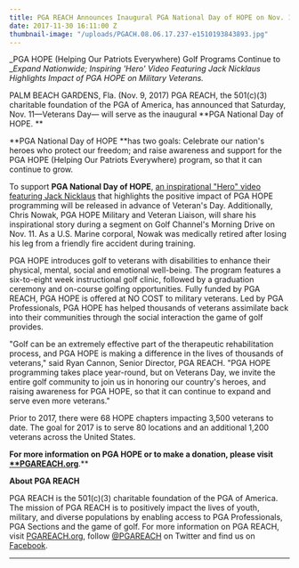 ```yaml
---
title: PGA REACH Announces Inaugural PGA National Day of HOPE on Nov. 11
date: 2017-11-30 16:11:00 Z
thumbnail-image: "/uploads/PGACH.08.06.17.237-e1510193843893.jpg"
---
```


_PGA HOPE (Helping Our Patriots Everywhere) Golf Programs Continue to __Expand Nationwide; Inspiring 'Hero' Video Featuring Jack Nicklaus Highlights Impact of PGA HOPE on Military Veterans._

PALM BEACH GARDENS, Fla. (Nov. 9, 2017) PGA REACH, the 501(c)(3) charitable foundation of the PGA of America, has announced that Saturday, Nov. 11—Veterans Day— will serve as the inaugural **PGA National Day of HOPE.  **

**PGA National Day of HOPE **has two goals: Celebrate our nation's heroes who protect our freedom; and raise awareness and support for the PGA HOPE (Helping Our Patriots Everywhere) program, so that it can continue to grow.

To support **PGA National Day of HOPE**, [an inspirational "Hero" video featuring Jack Nicklaus][1] that highlights the positive impact of PGA HOPE programming will be released in advance of Veteran's Day. Additionally, Chris Nowak, PGA HOPE Military and Veteran Liaison, will share his inspirational story during a segment on Golf Channel's Morning Drive on Nov. 11. As a U.S. Marine corporal, Nowak was medically retired after losing his leg from a friendly fire accident during training. 

PGA HOPE introduces golf to veterans with disabilities to enhance their physical, mental, social and emotional well-being. The program features a six-to-eight week instructional golf clinic, followed by a graduation ceremony and on-course golfing opportunities. Fully funded by PGA REACH, PGA HOPE is offered at NO COST to military veterans. Led by PGA Professionals, PGA HOPE has helped thousands of veterans assimilate back into their communities through the social interaction the game of golf provides.

"Golf can be an extremely effective part of the therapeutic rehabilitation process, and PGA HOPE is making a difference in the lives of thousands of veterans," said Ryan Cannon, Senior Director, PGA REACH. "PGA HOPE programming takes place year-round, but on Veterans Day, we invite the entire golf community to join us in honoring our country's heroes, and raising awareness for PGA HOPE, so that it can continue to expand and serve even more veterans."

Prior to 2017, there were 68 HOPE chapters impacting 3,500 veterans to date. The goal for 2017 is to serve 80 locations and an additional 1,200 veterans across the United States.

**For more information on PGA HOPE or to make a donation, please visit [****PGAREACH.org**][2]**.**

**About PGA REACH**

PGA REACH is the 501(c)(3) charitable foundation of the PGA of America. The mission of PGA REACH is to positively impact the lives of youth, military, and diverse populations by enabling access to PGA Professionals, PGA Sections and the game of golf. For more information on PGA REACH, visit [PGAREACH.org][2], follow [@PGAREACH][3] on Twitter and find us on [Facebook][4].

 

** **

[1]: https://vimeo.com/album/4824601/video/230451690
[2]: http://a28515.actonservice.com/acton/ct/28515/s-0069-1707/Bct/q-0022/l-dyn-contact-0002:7067/ct1_1/1?sid=TV2%3AoFedy5Fyz
[3]: http://a28515.actonservice.com/acton/ct/28515/s-0069-1707/Bct/q-0022/l-dyn-contact-0002:7067/ct4_0/1?sid=TV2%3AoFedy5Fyz
[4]: http://a28515.actonservice.com/acton/ct/28515/s-0069-1707/Bct/q-0022/l-dyn-contact-0002:7067/ct5_0/1?sid=TV2%3AoFedy5Fyz